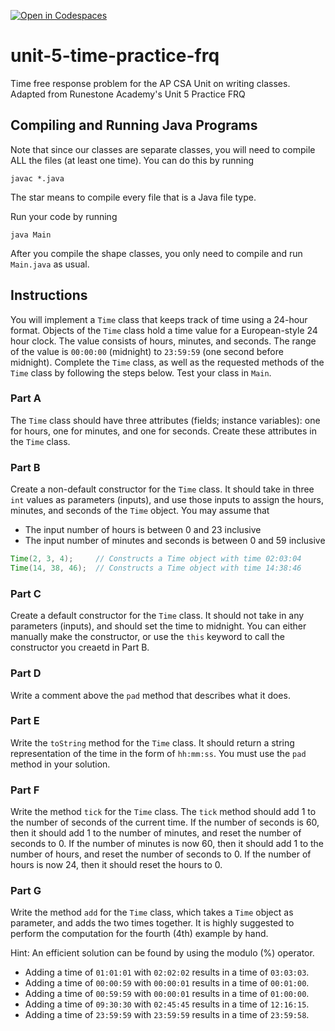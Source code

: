 [![Open in Codespaces](https://classroom.github.com/assets/launch-codespace-2972f46106e565e64193e422d61a12cf1da4916b45550586e14ef0a7c637dd04.svg)](https://classroom.github.com/open-in-codespaces?assignment_repo_id=17628565)
# unit-5-time-practice-frq
Time free response problem for the AP CSA Unit on writing classes.  Adapted from Runestone Academy's Unit 5 Practice FRQ

## Compiling and Running Java Programs
Note that since our classes are separate classes, you will need to compile ALL the files (at least one time).  You can do this by running
```
javac *.java
```
The star means to compile every file that is a Java file type.

Run your code by running
```
java Main
```

After you compile the shape classes, you only need to compile and run `Main.java` as usual.

## Instructions
You will implement a `Time` class that keeps track of time using a 24-hour format.  Objects of the `Time` class hold a time value for a European-style 24 hour clock.  The value consists of hours, minutes, and seconds.  The range of the value is `00:00:00` (midnight) to `23:59:59` (one second before midnight).  Complete the `Time` class, as well as the requested methods of the `Time` class by following the steps below.  Test your class in `Main`.

### Part A
The `Time` class should have three attributes (fields; instance variables): one for hours, one for minutes, and one for seconds.  Create these attributes in the `Time` class.

### Part B
Create a non-default constructor for the `Time` class.  It should take in three `int` values as parameters (inputs), and use those inputs to assign the hours, minutes, and seconds of the `Time` object.  You may assume that
* The input number of hours is between 0 and 23 inclusive
* The input number of minutes and seconds is between 0 and 59 inclusive
```java
Time(2, 3, 4);     // Constructs a Time object with time 02:03:04
Time(14, 38, 46);  // Constructs a Time object with time 14:38:46
```

### Part C
Create a default constructor for the `Time` class.  It should not take in any parameters (inputs), and should set the time to midnight.  You can either manually make the constructor, or use the `this` keyword to call the constructor you creaetd in Part B.

### Part D
Write a comment above the `pad` method that describes what it does.

### Part E
Write the `toString` method for the `Time` class.  It should return a string representation of the time in the form of `hh:mm:ss`.  You must use the `pad` method in your solution.

### Part F
Write the method `tick` for the `Time` class.  The `tick` method should add 1 to the number of seconds of the current time.  If the number of seconds is 60, then it should add 1 to the number of minutes, and reset the number of seconds to 0.  If the number of minutes is now 60, then it should add 1 to the number of hours, and reset the number of seconds to 0.  If the number of hours is now 24, then it should reset the hours to 0.

### Part G
Write the method `add` for the `Time` class, which takes a `Time` object as parameter, and adds the two times together.  It is highly suggested to perform the computation for the fourth (4th) example by hand.

Hint: An efficient solution can be found by using the modulo (%) operator.
* Adding a time of `01:01:01` with `02:02:02` results in a time of `03:03:03`.
* Adding a time of `00:00:59` with `00:00:01` results in a time of `00:01:00`.
* Adding a time of `00:59:59` with `00:00:01` results in a time of `01:00:00`.
* Adding a time of `09:30:30` with `02:45:45` results in a time of `12:16:15`.
* Adding a time of `23:59:59` with `23:59:59` results in a time of `23:59:58`.
